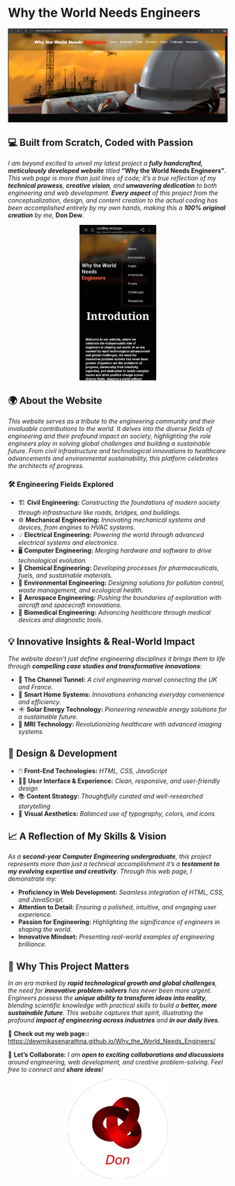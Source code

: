 #  Why the World Needs Engineers 

<div align="center">
  <img src="https://github.com/DewmikaSenarathna/Why_the_World_Needs_Engineers/blob/main/Why_world_need_Engineers_01.png" alt="Alt text">
</div>

## 💻 **Built from Scratch, Coded with Passion**   
*I am beyond excited to unveil my latest project a **fully handcrafted, meticulously developed website** titled* **“Why the World Needs Engineers”**. *This web page is more than just lines of code; it’s a true reflection of my **technical prowess**, **creative vision**, and **unwavering dedication** to both engineering and web development. **Every aspect** of this project from the conceptualization, design, and content creation to the actual coding has been accomplished entirely by my own hands, making this a **100% original creation** by me,* **Don Dew**. 


<div align="center">
  <img src="https://github.com/DewmikaSenarathna/Why_the_World_Needs_Engineers/blob/main/Why_world_need_Engineers_02.jpg" alt="Alt text" width="35%" height="auto">
</div>

## 🌍 **About the Website**
*This website serves as a tribute to the engineering community and their invaluable contributions to the world. It delves into the diverse fields of engineering and their profound impact on society, highlighting the role engineers play in solving global challenges and building a sustainable future. From civil infrastructure and technological innovations to healthcare advancements and environmental sustainability, this platform celebrates the architects of progress.*

### 🛠️ **Engineering Fields Explored**
- 🏗️ **Civil Engineering:** *Constructing the foundations of modern society through infrastructure like roads, bridges, and buildings.*
- ⚙️ **Mechanical Engineering:** *Innovating mechanical systems and devices, from engines to HVAC systems.*
- 💡 **Electrical Engineering:** *Powering the world through advanced electrical systems and electronics.*
- 🖥️ **Computer Engineering:** *Merging hardware and software to drive technological evolution.*
- 🧪 **Chemical Engineering:** *Developing processes for pharmaceuticals, fuels, and sustainable materials.*
- 🌱 **Environmental Engineering:** *Designing solutions for pollution control, waste management, and ecological health.*
- 🚀 **Aerospace Engineering:** *Pushing the boundaries of exploration with aircraft and spacecraft innovations.*
- 🧠 **Biomedical Engineering:** *Advancing healthcare through medical devices and diagnostic tools.*

## 💡 **Innovative Insights & Real-World Impact**
*The website doesn’t just define engineering disciplines it brings them to life through **compelling case studies and transformative innovations**:*
- 🌉 **The Channel Tunnel:** *A civil engineering marvel connecting the UK and France.*
- 🏡 **Smart Home Systems:** *Innovations enhancing everyday convenience and efficiency.*
- ☀️ **Solar Energy Technology:** *Pioneering renewable energy solutions for a sustainable future.*
- 🧲 **MRI Technology:** *Revolutionizing healthcare with advanced imaging systems.*

## 🎨 **Design & Development**
- 🖱️ **Front-End Technologies:** *HTML, CSS, JavaScript* 
- 🧑‍💻 **User Interface & Experience:** *Clean, responsive, and user-friendly design* 
- 📚 **Content Strategy:** *Thoughtfully curated and well-researched storytelling* 
- 🎨 **Visual Aesthetics:** *Balanced use of typography, colors, and icons* 

## 📈 **A Reflection of My Skills & Vision**
*As a **second-year Computer Engineering undergraduate**, this project represents more than just a technical accomplishment  it’s a **testament to my evolving expertise and creativity**. Through this web page, I demonstrate my:*
- **Proficiency in Web Development:** *Seamless integration of HTML, CSS, and JavaScript.*
- **Attention to Detail:** *Ensuring a polished, intuitive, and engaging user experience.*
- **Passion for Engineering:** *Highlighting the significance of engineers in shaping the world.*
- **Innovative Mindset:** *Presenting real-world examples of engineering brilliance.*

## 🌱 **Why This Project Matters**
*In an era marked by **rapid technological growth and global challenges**, the need for **innovative problem-solvers** has never been more urgent. Engineers possess the **unique ability to transform ideas into reality**, blending scientific knowledge with practical skills to build a **better, more sustainable future**. This website captures that spirit, illustrating the profound **impact of engineering across industries** and **in our daily lives**.*

🔗 **Check out my web page::**
https://dewmikasenarathna.github.io/Why_the_World_Needs_Engineers/

🤝 **Let’s Collaborate:**
*I am **open to exciting collaborations and discussions** around engineering, web development, and creative problem-solving. Feel free to connect and **share ideas**!* 

<div align="center">
  <img src="https://github.com/DewmikaSenarathna/Why_the_World_Needs_Engineers/blob/main/logo_new.png" alt="Alt text">
</div>

